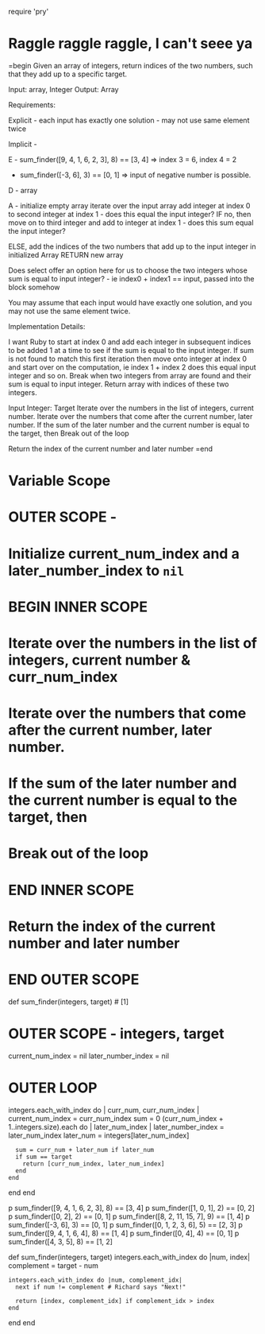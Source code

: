 require 'pry'
# Raggle raggle raggle, I can't seee ya 

=begin 
Given an array of integers, return indices of the two numbers, such that they add up to a specific target. 

Input: array, Integer
Output: Array

Requirements: 

Explicit - each input has exactly one solution
        - may not use same element twice

Implicit - 

E - sum_finder([9, 4, 1, 6, 2, 3], 8) == [3, 4] => index 3 = 6, index 4 = 2

  - sum_finder([-3, 6], 3) == [0, 1] => input of negative number is possible. 

D - array

A - initialize empty array
iterate over the input array
add integer at index 0 to second integer at index 1 - does this equal the input integer? 
  IF no, then move on to third integer and add to integer at index 1 - does this sum equal the input integer?

  ELSE, add the indices of the two numbers that add up to the input integer in initialized Array
  RETURN new array

  Does select offer an option here for us to choose the two integers whose sum is equal to input integer?
    - ie index0 + index1 == input, passed into the block somehow



You may assume that each input would have exactly one solution, and you may not use the same element twice. 


Implementation Details:

I want Ruby to start at index 0 and add each integer in subsequent indices to be added 1 at a time to see if the sum is equal to the input integer.
If sum is not found to match this first iteration then move onto integer at index 0 and start over on the computation, ie index 1 + index 2 does this equal input integer and so on.
Break when two integers from array are found and their sum is equal to input integer. 
Return array with indices of these two integers.

Input Integer: Target
Iterate over the numbers in the list of integers, current number.
  Iterate over the numbers that come after the current number, later number. 
    If the sum of the later number and the current number is equal to the target, then 
      Break out of the loop 

Return the index of the current number and later number
=end 

# Variable Scope 
# OUTER SCOPE - 
# Initialize current_num_index and a later_number_index to `nil`
# BEGIN INNER SCOPE 
# Iterate over the numbers in the list of integers, current number & curr_num_index 
#  Iterate over the numbers that come after the current number, later number. 
#    If the sum of the later number and the current number is equal to the target, then 
#      Break out of the loop 
# END INNER SCOPE 
# Return the index of the current number and later number
# END OUTER SCOPE 

def sum_finder(integers, target) # [1] 
  # OUTER SCOPE - integers, target 
  current_num_index = nil 
  later_number_index = nil 
  
  # OUTER LOOP 
  integers.each_with_index do | curr_num, curr_num_index | 
    current_num_index = curr_num_index
    sum = 0
    (curr_num_index + 1..integers.size).each do | later_num_index | 
      later_number_index = later_num_index
      later_num = integers[later_num_index] 

      sum = curr_num + later_num if later_num 
      if sum == target 
        return [curr_num_index, later_num_index]
      end 
    end 
  end 
end 

p sum_finder([9, 4, 1, 6, 2, 3], 8) == [3, 4]
p sum_finder([1, 0, 1], 2) == [0, 2]
p sum_finder([0, 2], 2) == [0, 1]
p sum_finder([8, 2, 11, 15, 7], 9) == [1, 4]
p sum_finder([-3, 6], 3) == [0, 1]
p sum_finder([0, 1, 2, 3, 6], 5) == [2, 3]
p sum_finder([9, 4, 1, 6, 4], 8) == [1, 4]
p sum_finder([0, 4], 4) == [0, 1]
p sum_finder([4, 3, 5], 8) == [1, 2]

def sum_finder(integers, target) 
  integers.each_with_index do |num, index|
    complement = target - num 
    
    integers.each_with_index do |num, complement_idx|
      next if num != complement # Richard says "Next!"

      return [index, complement_idx] if complement_idx > index  
    end
  end
end 